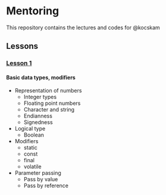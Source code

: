 # Mentoring
This repository contains the lectures and codes for @kocskam

## Lessons
### [Lesson 1](01_basic_types/Readme.md)
#### Basic data types, modifiers
   - Representation of numbers
     - Integer types
	 - Floating point numbers
	 - Character and string
	 - Endianness
	 - Signedness
   - Logical type
     - Boolean
   - Modifiers
     - static
     - const
     - final
     - volatile	 
   - Parameter passing
     - Pass by value
	 - Pass by reference
	 